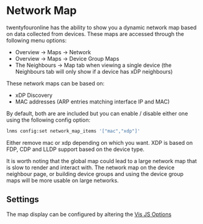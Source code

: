 # Network Map

twentyfouronline has the ability to show you a dynamic network map based on
data collected from devices.  These maps are accessed through the
following menu options:

 - Overview -> Maps -> Network
 - Overview -> Maps -> Device Group Maps
 - The Neighbours -> Map tab when viewing a single device
   (the Neighbours tab will only show if a device has xDP neighbours)

These network maps can be based on:

- xDP Discovery
- MAC addresses (ARP entries matching interface IP and MAC)

By default, both are are included but you can enable / disable either
one using the following config option:

```bash
lnms config:set network_map_items '["mac","xdp"]'
```

Either remove mac or xdp depending on which you want.
XDP is based on FDP, CDP and LLDP support based on the device type.

It is worth noting that the global map could lead to a large network
map that is slow to render and interact with. The network map on the
device neighbour page, or building device groups and using the device
group maps will be more usable on large networks.

## Settings
The map display can be configured by altering the [Vis JS Options](VisJS-Config.md)




